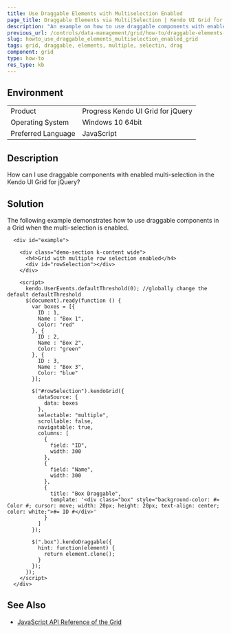 ```yaml
---
title: Use Draggable Elements with Multiselection Enabled
page_title: Draggable Elements via Multi|Selection | Kendo UI Grid for jQuery
description: "An example on how to use draggable components with enabled multi-selection in the Kendo UI Grid for jQuery."
previous_url: /controls/data-management/grid/how-to/draggable-elements-in-grid-with-multiple-selection, /controls/data-management/grid/how-to/various/draggable-elements-in-grid-with-multiple-selection
slug: howto_use_draggable_elements_multiselection_enabled_grid
tags: grid, draggable, elements, multiple, selectin, drag
component: grid
type: how-to
res_type: kb
---
```


## Environment

<table>
 <tr>
  <td>Product</td>
  <td>Progress Kendo UI Grid for jQuery</td>
 </tr>
 <tr>
  <td>Operating System</td>
  <td>Windows 10 64bit</td>
 </tr>
 <tr>
  <td>Preferred Language</td>
  <td>JavaScript</td>
 </tr>
</table>

## Description

How can I use draggable components with enabled multi-selection in the Kendo UI Grid for jQuery?

## Solution

The following example demonstrates how to use draggable components in a Grid when the multi-selection is enabled.

```dojo
  <div id="example">

    <div class="demo-section k-content wide">
      <h4>Grid with multiple row selection enabled</h4>
      <div id="rowSelection"></div>
    </div>

    <script>
      kendo.UserEvents.defaultThreshold(0); //globally change the default defaultThreshold
      $(document).ready(function () {
        var boxes = [{
          ID : 1,
          Name : "Box 1",
          Color: "red"
        }, {
          ID : 2,
          Name : "Box 2",
          Color: "green"
        }, {
          ID : 3,
          Name : "Box 3",
          Color: "blue"
        }];

        $("#rowSelection").kendoGrid({
          dataSource: {
            data: boxes
          },
          selectable: "multiple",
          scrollable: false,
          navigatable: true,
          columns: [
            {
              field: "ID",
              width: 300
            },
            {
              field: "Name",
              width: 300
            },
            {
              title: "Box Draggable",
              template: '<div class="box" style="background-color: #= Color #; cursor: move; width: 20px; height: 20px; text-align: center; color: white;">#= ID #</div>'
            }
          ]
        });

        $(".box").kendoDraggable({
          hint: function(element) {
            return element.clone();
          }
        });
      });
    </script>
  </div>
```

## See Also

* [JavaScript API Reference of the Grid](/api/javascript/ui/grid)
